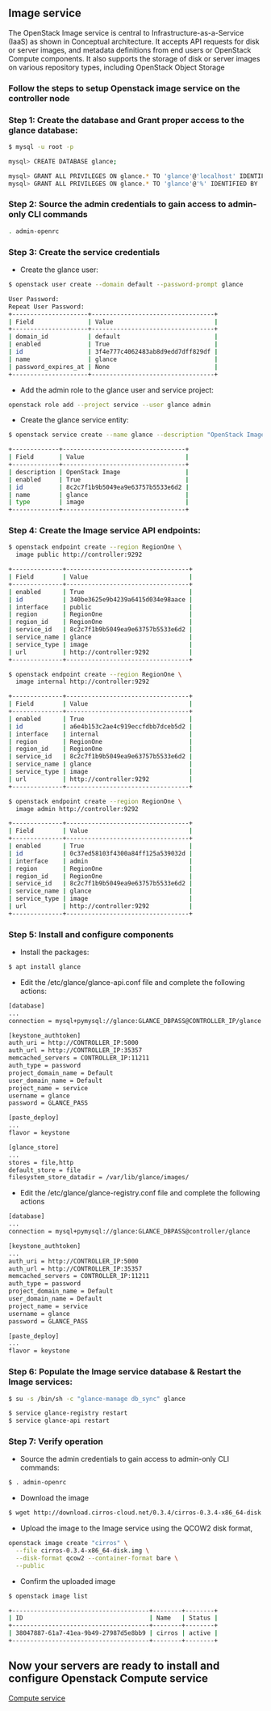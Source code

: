 ## Image service
The OpenStack Image service is central to Infrastructure-as-a-Service (IaaS) as shown in Conceptual architecture. It accepts API requests for disk or server images, and metadata definitions from end users or OpenStack Compute components. It also supports the storage of disk or server images on various repository types, including OpenStack Object Storage

### Follow the steps to setup Openstack image service on the controller node

### Step 1: Create the database and Grant proper access to the glance database:
```sh
$ mysql -u root -p

mysql> CREATE DATABASE glance;

mysql> GRANT ALL PRIVILEGES ON glance.* TO 'glance'@'localhost' IDENTIFIED BY 'GLANCE_DBPASS';
mysql> GRANT ALL PRIVILEGES ON glance.* TO 'glance'@'%' IDENTIFIED BY 'GLANCE_DBPASS';
```
### Step 2: Source the admin credentials to gain access to admin-only CLI commands
```sh
. admin-openrc
```
### Step 3: Create the service credentials
* Create the glance user:
```sh
$ openstack user create --domain default --password-prompt glance

User Password:
Repeat User Password:
+---------------------+----------------------------------+
| Field               | Value                            |
+---------------------+----------------------------------+
| domain_id           | default                          |
| enabled             | True                             |
| id                  | 3f4e777c4062483ab8d9edd7dff829df |
| name                | glance                           |
| password_expires_at | None                             |
+---------------------+----------------------------------+
```
* Add the admin role to the glance user and service project:
```sh
openstack role add --project service --user glance admin
```
* Create the glance service entity:
```sh
$ openstack service create --name glance --description "OpenStack Image" image

+-------------+----------------------------------+
| Field       | Value                            |
+-------------+----------------------------------+
| description | OpenStack Image                  |
| enabled     | True                             |
| id          | 8c2c7f1b9b5049ea9e63757b5533e6d2 |
| name        | glance                           |
| type        | image                            |
+-------------+----------------------------------+
```

### Step 4: Create the Image service API endpoints:
```sh
$ openstack endpoint create --region RegionOne \
  image public http://controller:9292

+--------------+----------------------------------+
| Field        | Value                            |
+--------------+----------------------------------+
| enabled      | True                             |
| id           | 340be3625e9b4239a6415d034e98aace |
| interface    | public                           |
| region       | RegionOne                        |
| region_id    | RegionOne                        |
| service_id   | 8c2c7f1b9b5049ea9e63757b5533e6d2 |
| service_name | glance                           |
| service_type | image                            |
| url          | http://controller:9292           |
+--------------+----------------------------------+

$ openstack endpoint create --region RegionOne \
  image internal http://controller:9292

+--------------+----------------------------------+
| Field        | Value                            |
+--------------+----------------------------------+
| enabled      | True                             |
| id           | a6e4b153c2ae4c919eccfdbb7dceb5d2 |
| interface    | internal                         |
| region       | RegionOne                        |
| region_id    | RegionOne                        |
| service_id   | 8c2c7f1b9b5049ea9e63757b5533e6d2 |
| service_name | glance                           |
| service_type | image                            |
| url          | http://controller:9292           |
+--------------+----------------------------------+

$ openstack endpoint create --region RegionOne \
  image admin http://controller:9292

+--------------+----------------------------------+
| Field        | Value                            |
+--------------+----------------------------------+
| enabled      | True                             |
| id           | 0c37ed58103f4300a84ff125a539032d |
| interface    | admin                            |
| region       | RegionOne                        |
| region_id    | RegionOne                        |
| service_id   | 8c2c7f1b9b5049ea9e63757b5533e6d2 |
| service_name | glance                           |
| service_type | image                            |
| url          | http://controller:9292           |
+--------------+----------------------------------+
```
### Step 5: Install and configure components
*  Install the packages:
```sh
$ apt install glance
```
* Edit the /etc/glance/glance-api.conf file and complete the following actions:
```sh
[database]                                                              ## configure database access in [database] section
...
connection = mysql+pymysql://glance:GLANCE_DBPASS@CONTROLLER_IP/glance

[keystone_authtoken]                                                    ## Configure Identity service access
auth_uri = http://CONTROLLER_IP:5000
auth_url = http://CONTROLLER_IP:35357
memcached_servers = CONTROLLER_IP:11211
auth_type = password
project_domain_name = Default
user_domain_name = Default
project_name = service
username = glance
password = GLANCE_PASS

[paste_deploy]                                                          ## Configure Identity service access
...
flavor = keystone

[glance_store]                                                          ## configure the local file system store image files:
...
stores = file,http
default_store = file
filesystem_store_datadir = /var/lib/glance/images/

```
* Edit the /etc/glance/glance-registry.conf file and complete the following actions
```sh
[database]                                                              ## In the [database] section, configure database access
...
connection = mysql+pymysql://glance:GLANCE_DBPASS@controller/glance

[keystone_authtoken]                                                    ## configure Identity service access:
...
auth_uri = http://CONTROLLER_IP:5000
auth_url = http://CONTROLLER_IP:35357
memcached_servers = CONTROLLER_IP:11211
auth_type = password
project_domain_name = Default
user_domain_name = Default
project_name = service
username = glance
password = GLANCE_PASS

[paste_deploy]
...
flavor = keystone
```

### Step 6: Populate the Image service database & Restart the Image services:
```sh
$ su -s /bin/sh -c "glance-manage db_sync" glance
```
```sh
$ service glance-registry restart
$ service glance-api restart
```
### Step 7: Verify operation
* Source the admin credentials to gain access to admin-only CLI commands:
```sh
$ . admin-openrc
```
* Download the image
```sh
$ wget http://download.cirros-cloud.net/0.3.4/cirros-0.3.4-x86_64-disk.img
```
* Upload the image to the Image service using the QCOW2 disk format,
```sh
openstack image create "cirros" \
  --file cirros-0.3.4-x86_64-disk.img \
  --disk-format qcow2 --container-format bare \
  --public
```
* Confirm the uploaded image
```sh
$ openstack image list

+--------------------------------------+--------+--------+
| ID                                   | Name   | Status |
+--------------------------------------+--------+--------+
| 38047887-61a7-41ea-9b49-27987d5e8bb9 | cirros | active |
+--------------------------------------+--------+--------+
```
## Now your servers are ready to install and configure Openstack Compute service
<a href="https://github.com/Ashwanipal/DOCKER-ELK-stack/blob/master/Openstack-installation/Compute_service.md"> Compute service </a>
 

